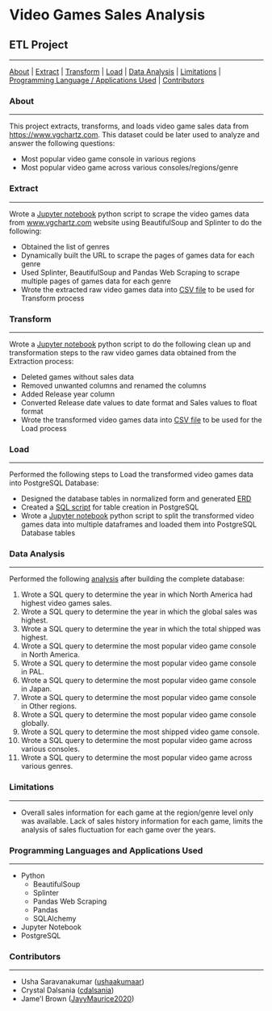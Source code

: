 # Video Games Sales Analysis
## ETL Project
***

[About](#about) | [Extract](#extract) | [Transform](#transform) | [Load](#load) | [Data Analysis](#data-analysis) | [Limitations](#limitations) | [Programming Language / Applications Used](#programming-languages-and-applications-used) | [Contributors](#contributors)


### About
***

This project extracts, transforms, and loads video game sales data from https://www.vgchartz.com. This dataset could be later used to analyze and answer the following questions:
-   Most popular video game console in various regions
-   Most popular video game across various consoles/regions/genre

### Extract
***
Wrote a [Jupyter notebook](Extract.ipynb) python script to scrape the video games data from www.vgchartz.com website using BeautifulSoup and Splinter to do the following:
-   Obtained the list of genres
-   Dynamically built the URL to scrape the pages of games data for each genre
-   Used Splinter, BeautifulSoup and Pandas Web Scraping to scrape multiple pages of games data for each genre
-   Wrote the extracted raw video games data into [CSV file](Output/Extracted_video_games_data.csv) to be used for Transform process

### Transform
***
Wrote a [Jupyter notebook](Transform.ipynb) python script to do the following clean up and transformation steps to the raw video games data obtained from the Extraction process:
-   Deleted games without sales data
-   Removed unwanted columns and renamed the columns
-   Added Release year column
-   Converted Release date values to date format and Sales values to float format
-   Wrote the transformed video games data into [CSV file](Output/Transformed_video_games_data.csv) to be used for the Load process

### Load
***
Performed the following steps to Load the transformed video games data into PostgreSQL Database:
-   Designed the database tables in normalized form and generated [ERD](Data_Modeling/ERD.png)
-   Created a [SQL script](Data_Engineering/schema.sql) for table creation in PostgreSQL
-   Wrote a [Jupyter notebook](Load.ipynb) python script to split the transformed video games data into multiple dataframes and loaded them into PostgreSQL Database tables

### Data Analysis
***
Performed the following [analysis](Data_Analysis/Data_Analysis_Queries.sql) after building the complete database:
1. Wrote a SQL query to determine the year in which North America had highest video games sales.
2. Wrote a SQL query to determine the year in which the global sales was highest.
3. Wrote a SQL query to determine the year in which the total shipped was highest.
3. Wrote a SQL query to determine the most popular video game console in North America.
4. Wrote a SQL query to determine the most popular video game console in PAL.
5. Wrote a SQL query to determine the most popular video game console in Japan.
6. Wrote a SQL query to determine the most popular video game console in Other regions.
7. Wrote a SQL query to determine the most popular video game console globally.
8. Wrote a SQL query to determine the most shipped video game console.
9. Wrote a SQL query to determine the most popular video game across various consoles.
10. Wrote a SQL query to determine the most popular video game across various genres.

### Limitations
***
-   Overall sales information for each game at the region/genre level only was available. Lack of sales history information for each game, limits the analysis of sales fluctuation for each game over the years.

### Programming Languages and Applications Used
***
-   Python
    *   BeautifulSoup
    *   Splinter
    *   Pandas Web Scraping
    *   Pandas
    *   SQLAlchemy
-   Jupyter Notebook
-   PostgreSQL

### Contributors
***
- Usha Saravanakumar ([ushaakumaar](https://github.com/ushaakumaar))
- Crystal Dalsania ([cdalsania](https://github.com/cdalsania))
- Jame'l Brown ([JayyMaurice2020](https://github.com/JayyMaurice2020))